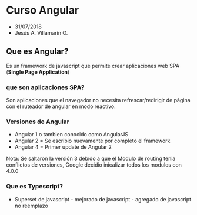 # Curso Angular
- 31/07/2018
- Jesús A. Villamarín O.

## Que es Angular?
Es un framework de javascript que permite crear aplicaciones web SPA (**Single Page Application**)

### que son aplicaciones SPA?
Son aplicaciones que el navegador no necesita refrescar/redirigir de página con el ruteador de angular en modo reactivo.

### Versiones de Angular
* Angular 1 o tambien conocido como AngularJS 
* Angular 2 = Se escribio nuevamente por completo el framework
* Angular 4 = Primer update de Angular 2

Nota: Se saltaron la versión 3 debído a que el Modulo de routing tenia conflictos de versiones, Google decidio inicalizar todos los modulos con 4.0.0

### Que es Typescript?
* Superset de javascript - mejorado de javascript - agregado de javascript no reemplazo